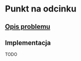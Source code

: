 # Punkt na odcinku

## [Opis problemu](../../../../algorithms/2d-geometry/point-on-segment.md)


## Implementacja

TODO
